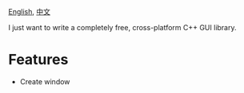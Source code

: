 [English](README.md), [中文](README_zh.md)

I just want to write a completely free, cross-platform C++ GUI library.

# Features
- Create window
